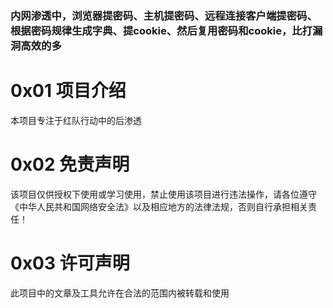 ### 内网渗透中，浏览器提密码、主机提密码、远程连接客户端提密码、根据密码规律生成字典、提cookie、然后复用密码和cookie，比打漏洞高效的多

# 0x01 项目介绍
本项目专注于红队行动中的后渗透
# 0x02 免责声明
该项目仅供授权下使用或学习使用，禁止使用该项目进行违法操作，请各位遵守《中华人民共和国网络安全法》以及相应地方的法律法规，否则自行承担相关责任！
# 0x03 许可声明
此项目中的文章及工具允许在合法的范围内被转载和使用
